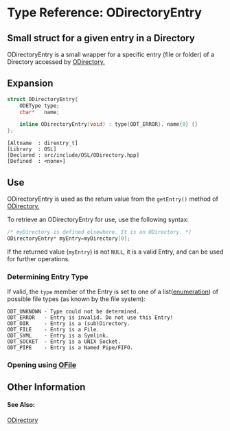 # Type Reference: ODirectoryEntry
## Small struct for a given entry in a Directory
ODirectoryEntry is a small wrapper for a specific entry (file or folder) of a Directory accessed by [ODirectory.](https://github.com/RosettaHS/OrionAPI/blob/main/docs/Type%20Reference/ODirectory.md)

## Expansion
```cpp
struct ODirectoryEntry{
	ODEType type;
	char*   name;

	inline ODirectoryEntry(void) : type{ODT_ERROR}, name{0} {}
};
```
```
[Altname  : direntry_t]
[Library  : OSL]
[Declared : src/include/OSL/ODirectory.hpp]
[Defined  : <none>]
```

## Use
ODirectoryEntry is used as the return value from the `getEntry()` method of [ODirectory.](https://github.com/RosettaHS/OrionAPI/blob/main/docs/Type%20Reference/ODirectory.md)

To retrieve an ODirectoryEntry for use, use the following syntax:
```cpp
/* myDirectory is defined elsewhere. It is an ODirectory. */
ODirectoryEntry* myEntry=myDirectory[0];
```
If the returned value (`myEntry`) is not `NULL`, it is a valid Entry, and can be used for further operations.

### Determining Entry Type
If valid, the `type` member of the Entry is set to one of a list([enumeration](https://en.wikipedia.org/wiki/Enumerated_type)) of possible file types (as known by the file system):
```
ODT_UNKNOWN - Type could not be determined.
ODT_ERROR   - Entry is invalid. Do not use this Entry!
ODT_DIR     - Entry is a (sub)Directory.
ODT_FILE    - Entry is a File.
ODT_SYML    - Entry is a Symlink.
ODT_SOCKET  - Entry is a UNIX Socket.
ODT_PIPE    - Entry is a Named Pipe/FIFO.
```

### Opening using [OFile](https://github.com/RosettaHS/OrionAPI/blob/main/docs/Type%20Reference/OFile.md)

## Other Information

#### See Also:
[ODirectory](https://github.com/RosettaHS/OrionAPI/blob/main/docs/Type%20Reference/ODirectory.md)